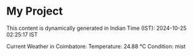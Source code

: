 # My Project

This content is dynamically generated in Indian Time (IST): 2024-10-25 02:25:17 IST


Current Weather in Coimbatore:
Temperature: 24.88 °C
Condition: mist
